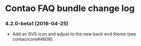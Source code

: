 # Contao FAQ bundle change log

### 4.2.0-beta1 (2016-04-25)

 * Add an SVG icon and adjust to the new back end theme (see contao/core#4608).
